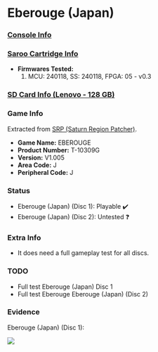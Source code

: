 # Eberouge (Japan)

### [Console Info](../../../../Info/Consoles/VA13/README.md)

### [Saroo Cartridge Info](../../../../Info/Cartridges/RetroGameParadiseStore/1.32F/README.md)

- <b>Firmwares Tested:</b>
  1. MCU: 240118, SS: 240118, FPGA: 05 - v0.3

### [SD Card Info (Lenovo - 128 GB)](../../../../Info/SdCards/Lenovo/128GB/fat32/README.md)

### Game Info

Extracted from [SRP (Saturn Region Patcher)](https://segaxtreme.net/resources/saturn-region-patcher.81/download).

- <b>Game Name:</b> EBEROUGE
- <b>Product Number:</b> T-10309G
- <b>Version:</b> V1.005
- <b>Area Code:</b> J
- <b>Peripheral Code:</b> J

### Status

- Eberouge (Japan) (Disc 1): Playable :heavy_check_mark:
- Eberouge (Japan) (Disc 2): Untested :question:

### Extra Info

- It does need a full gameplay test for all discs.

### TODO

- Full test Eberouge (Japan) Disc 1
- Full test Eberouge Eberouge (Japan) (Disc 2)

### Evidence

Eberouge (Japan) (Disc 1):

[![](https://img.youtube.com/vi/lQDO4FhAUxM/0.jpg)](https://www.youtube.com/watch?v=lQDO4FhAUxM)
